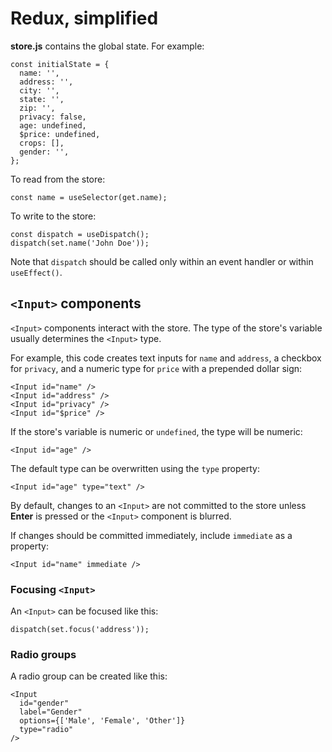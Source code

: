 # Redux, simplified

**store.js** contains the global state.  For example:

```
const initialState = {
  name: '',
  address: '',
  city: '',
  state: '',
  zip: '',
  privacy: false,
  age: undefined,
  $price: undefined,
  crops: [],
  gender: '',
};
```

To read from the store:
```
const name = useSelector(get.name);
```

To write to the store:
```
const dispatch = useDispatch();
dispatch(set.name('John Doe'));
```

Note that `dispatch` should be called only within an event handler or within `useEffect()`.

## `<Input>` components ##

`<Input>` components interact with the store.  The type of the store's variable usually determines the `<Input>` type.

For example, this code creates text inputs for `name` and `address`, a checkbox for `privacy`, and a numeric type for `price` with a prepended dollar sign:
```
<Input id="name" />
<Input id="address" />
<Input id="privacy" />
<Input id="$price" />
```

If the store's variable is numeric or `undefined`, the type will be numeric:
```
<Input id="age" />
```

The default type can be overwritten using the `type` property:
```
<Input id="age" type="text" />
```


By default, changes to an `<Input>` are not committed to the store unless **Enter** is pressed or the `<Input>` component is blurred.

If changes should be committed immediately, include `immediate` as a property:
```
<Input id="name" immediate />
```

### Focusing `<Input>` ###
An `<Input>` can be focused like this:
```
dispatch(set.focus('address'));
```

### Radio groups ###
A radio group can be created like this:
```
<Input
  id="gender"
  label="Gender"
  options={['Male', 'Female', 'Other']}
  type="radio"
/>
```